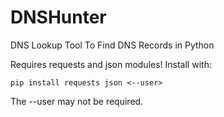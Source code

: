 # DNSHunter
DNS Lookup Tool To Find DNS Records in Python

Requires requests and json modules!
Install with:
```
pip install requests json <--user>
```
The --user may not be required.
